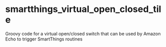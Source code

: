 # smartthings_virtual_open_closed_tile
Groovy code for a virtual open/closed switch that can be used by Amazon Echo to trigger SmartThings routines
